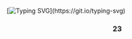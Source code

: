 [![Typing SVG](https://readme-typing-svg.herokuapp.com?font=&size=45&duration=2500&color=000000&background=FFFFFF&center=true&vCenter=true&width=800&height=100&lines=%D0%9F%D1%80%D0%B8%D0%B2%D0%B5%D1%82+%D0%B2%D1%81%D0%B5%D0%BC!+%F0%9F%91%8B;%D0%9C%D0%B5%D0%BD%D1%8F+%D0%B7%D0%BE%D0%B2%D1%83%D1%82+%D0%95%D0%B3%D0%BE%D1%80!)](https://git.io/typing-svg)

<h3 align="center">23</h3>
